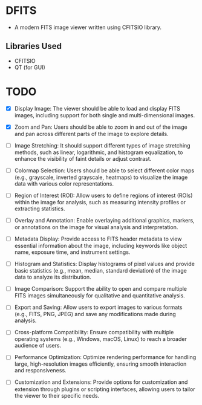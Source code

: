 # DFITS

* A modern FITS image viewer written using CFITSIO library.

## Libraries Used

* CFITSIO
* QT (for GUI)

# TODO

- [x] Display Image: The viewer should be able to load and display FITS images, including support for both single and multi-dimensional images.

- [x] Zoom and Pan: Users should be able to zoom in and out of the image and pan across different parts of the image to explore details.

- [ ] Image Stretching: It should support different types of image stretching methods, such as linear, logarithmic, and histogram equalization, to enhance the visibility of faint details or adjust contrast.

- [ ] Colormap Selection: Users should be able to select different color maps (e.g., grayscale, inverted grayscale, heatmaps) to visualize the image data with various color representations.

- [ ] Region of Interest (ROI): Allow users to define regions of interest (ROIs) within the image for analysis, such as measuring intensity profiles or extracting statistics.

- [ ] Overlay and Annotation: Enable overlaying additional graphics, markers, or annotations on the image for visual analysis and interpretation.

- [ ] Metadata Display: Provide access to FITS header metadata to view essential information about the image, including keywords like object name, exposure time, and instrument settings.

- [ ] Histogram and Statistics: Display histograms of pixel values and provide basic statistics (e.g., mean, median, standard deviation) of the image data to analyze its distribution.

- [ ] Image Comparison: Support the ability to open and compare multiple FITS images simultaneously for qualitative and quantitative analysis.

- [ ] Export and Saving: Allow users to export images to various formats (e.g., FITS, PNG, JPEG) and save any modifications made during analysis.

- [ ] Cross-platform Compatibility: Ensure compatibility with multiple operating systems (e.g., Windows, macOS, Linux) to reach a broader audience of users.

- [ ] Performance Optimization: Optimize rendering performance for handling large, high-resolution images efficiently, ensuring smooth interaction and responsiveness.

- [ ] Customization and Extensions: Provide options for customization and extension through plugins or scripting interfaces, allowing users to tailor the viewer to their specific needs.
